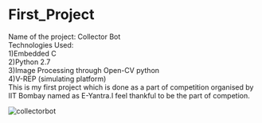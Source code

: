 # First_Project
Name of the project: Collector Bot</br>
Technologies Used:</br>
 1)Embedded C</br>
 2)Python 2.7</br>
 3)Image Processing through Open-CV python</br>
 4)V-REP (simulating platform)</br>
This is my first project which is done as a part of competition organised by IIT Bombay named as E-Yantra.I feel thankful to be the part of competion. </br>

![collectorbot](https://user-images.githubusercontent.com/38732642/39397615-f0e8950a-4b1f-11e8-8b8e-8dda70cc81e3.JPG)

